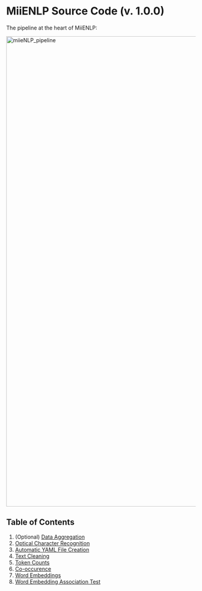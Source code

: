 # MiiENLP Source Code (v. 1.0.0)

The pipeline at the heart of MiiENLP:

<img width="1249" alt="miieNLP_pipeline" src="https://user-images.githubusercontent.com/61833458/207733902-07d593fb-c42e-464f-8bb3-1576de48e5d4.png">

## Table of Contents

1. (Optional) [Data Aggregation](https://github.com/miielab/miienlp/tree/main/miienlp/aggregation)
2. [Optical Character Recognition](https://github.com/miielab/miienlp/tree/main/miienlp/ocr)
3. [Automatic YAML File Creation](https://github.com/miielab/miienlp/tree/main/miienlp/auto_yaml)
4. [Text Cleaning](https://github.com/miielab/miienlp/tree/main/miienlp/text_cleaning)
5. [Token Counts](https://github.com/miielab/miienlp/tree/main/miienlp/token)
6. [Co-occurence](https://github.com/miielab/miienlp/tree/main/miienlp/co_occurrence)
7. [Word Embeddings](https://github.com/miielab/miienlp/tree/main/miienlp/embeddings) 
8. [Word Embedding Association Test](https://github.com/miielab/miienlp/tree/main/miienlp/weat)

